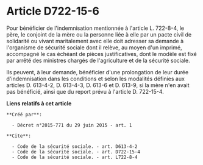 # Article D722-15-6

Pour bénéficier de l'indemnisation mentionnée à l'article L. 722-8-4, le père, le conjoint de la mère ou la personne liée à
elle par un pacte civil de solidarité ou vivant maritalement avec elle doit adresser sa demande à l'organisme de sécurité
sociale dont il relève, au moyen d'un imprimé, accompagné le cas échéant de pièces justificatives, dont le modèle est fixé
par arrêté des ministres chargés de l'agriculture et de la sécurité sociale. 

Ils peuvent, à leur demande, bénéficier d'une prolongation de leur durée d'indemnisation dans les conditions et selon les
modalités définies aux articles D. 613-4-2, D. 613-4-3, D. 613-6 et D. 613-9, si la mère n'en avait pas bénéficié, ainsi que
du report prévu à l'article D. 722-15-4.

**Liens relatifs à cet article**

	**Créé par**:

	  - Décret n°2015-771 du 29 juin 2015 - art. 1

	**Cite**:

	  - Code de la sécurité sociale. - art. D613-4-2
	  - Code de la sécurité sociale. - art. D722-15-4
	  - Code de la sécurité sociale. - art. L722-8-4
